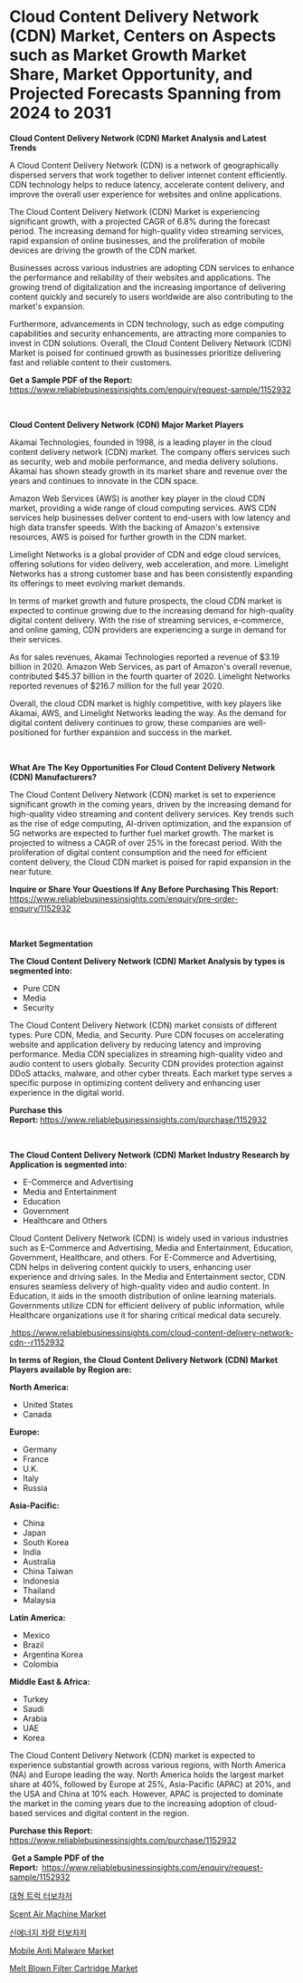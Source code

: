 <p><h1>Cloud Content Delivery Network (CDN) Market, Centers on Aspects such as Market Growth Market Share, Market Opportunity, and Projected Forecasts Spanning from 2024 to 2031</h1></p><p><strong>Cloud Content Delivery Network (CDN) Market Analysis and Latest Trends</strong></p>
<p><p>A Cloud Content Delivery Network (CDN) is a network of geographically dispersed servers that work together to deliver internet content efficiently. CDN technology helps to reduce latency, accelerate content delivery, and improve the overall user experience for websites and online applications.</p><p>The Cloud Content Delivery Network (CDN) Market is experiencing significant growth, with a projected CAGR of 6.8% during the forecast period. The increasing demand for high-quality video streaming services, rapid expansion of online businesses, and the proliferation of mobile devices are driving the growth of the CDN market.</p><p>Businesses across various industries are adopting CDN services to enhance the performance and reliability of their websites and applications. The growing trend of digitalization and the increasing importance of delivering content quickly and securely to users worldwide are also contributing to the market's expansion.</p><p>Furthermore, advancements in CDN technology, such as edge computing capabilities and security enhancements, are attracting more companies to invest in CDN solutions. Overall, the Cloud Content Delivery Network (CDN) Market is poised for continued growth as businesses prioritize delivering fast and reliable content to their customers.</p></p>
<p><strong>Get a Sample PDF of the Report:&nbsp;</strong> <a href="https://www.reliablebusinessinsights.com/enquiry/request-sample/1152932">https://www.reliablebusinessinsights.com/enquiry/request-sample/1152932</a></p>
<p>&nbsp;</p>
<p><strong>Cloud Content Delivery Network (CDN) Major Market Players</strong></p>
<p><p>Akamai Technologies, founded in 1998, is a leading player in the cloud content delivery network (CDN) market. The company offers services such as security, web and mobile performance, and media delivery solutions. Akamai has shown steady growth in its market share and revenue over the years and continues to innovate in the CDN space.</p><p>Amazon Web Services (AWS) is another key player in the cloud CDN market, providing a wide range of cloud computing services. AWS CDN services help businesses deliver content to end-users with low latency and high data transfer speeds. With the backing of Amazon's extensive resources, AWS is poised for further growth in the CDN market.</p><p>Limelight Networks is a global provider of CDN and edge cloud services, offering solutions for video delivery, web acceleration, and more. Limelight Networks has a strong customer base and has been consistently expanding its offerings to meet evolving market demands.</p><p>In terms of market growth and future prospects, the cloud CDN market is expected to continue growing due to the increasing demand for high-quality digital content delivery. With the rise of streaming services, e-commerce, and online gaming, CDN providers are experiencing a surge in demand for their services.</p><p>As for sales revenues, Akamai Technologies reported a revenue of $3.19 billion in 2020. Amazon Web Services, as part of Amazon's overall revenue, contributed $45.37 billion in the fourth quarter of 2020. Limelight Networks reported revenues of $216.7 million for the full year 2020.</p><p>Overall, the cloud CDN market is highly competitive, with key players like Akamai, AWS, and Limelight Networks leading the way. As the demand for digital content delivery continues to grow, these companies are well-positioned for further expansion and success in the market.</p></p>
<p>&nbsp;</p>
<p><strong>What Are The Key Opportunities For Cloud Content Delivery Network (CDN) Manufacturers?</strong></p>
<p><p>The Cloud Content Delivery Network (CDN) market is set to experience significant growth in the coming years, driven by the increasing demand for high-quality video streaming and content delivery services. Key trends such as the rise of edge computing, AI-driven optimization, and the expansion of 5G networks are expected to further fuel market growth. The market is projected to witness a CAGR of over 25% in the forecast period. With the proliferation of digital content consumption and the need for efficient content delivery, the Cloud CDN market is poised for rapid expansion in the near future.</p></p>
<p><strong>Inquire or Share Your Questions If Any Before Purchasing This Report:</strong> <a href="https://www.reliablebusinessinsights.com/enquiry/pre-order-enquiry/1152932">https://www.reliablebusinessinsights.com/enquiry/pre-order-enquiry/1152932</a></p>
<p>&nbsp;</p>
<p><strong>Market Segmentation</strong></p>
<p><strong>The Cloud Content Delivery Network (CDN) Market Analysis by types is segmented into:</strong></p>
<p><ul><li>Pure CDN</li><li>Media</li><li>Security</li></ul></p>
<p><p>The Cloud Content Delivery Network (CDN) market consists of different types: Pure CDN, Media, and Security. Pure CDN focuses on accelerating website and application delivery by reducing latency and improving performance. Media CDN specializes in streaming high-quality video and audio content to users globally. Security CDN provides protection against DDoS attacks, malware, and other cyber threats. Each market type serves a specific purpose in optimizing content delivery and enhancing user experience in the digital world.</p></p>
<p><strong>Purchase this Report:&nbsp;</strong><a href="https://www.reliablebusinessinsights.com/purchase/1152932">https://www.reliablebusinessinsights.com/purchase/1152932</a></p>
<p>&nbsp;</p>
<p><strong>The Cloud Content Delivery Network (CDN) Market Industry Research by Application is segmented into:</strong></p>
<p><ul><li>E-Commerce and Advertising</li><li>Media and Entertainment</li><li>Education</li><li>Government</li><li>Healthcare and Others</li></ul></p>
<p><p>Cloud Content Delivery Network (CDN) is widely used in various industries such as E-Commerce and Advertising, Media and Entertainment, Education, Government, Healthcare, and others. For E-Commerce and Advertising, CDN helps in delivering content quickly to users, enhancing user experience and driving sales. In the Media and Entertainment sector, CDN ensures seamless delivery of high-quality video and audio content. In Education, it aids in the smooth distribution of online learning materials. Governments utilize CDN for efficient delivery of public information, while Healthcare organizations use it for sharing critical medical data securely.</p></p>
<p><a href="https://www.reliablebusinessinsights.com/cloud-content-delivery-network-cdn--r1152932">&nbsp;https://www.reliablebusinessinsights.com/cloud-content-delivery-network-cdn--r1152932</a></p>
<p><strong>In terms of Region, the Cloud Content Delivery Network (CDN) Market Players available by Region are:</strong></p>
<p>
    <p> <strong> North America: </strong>
        <ul>
            <li>United States</li>
            <li>Canada</li>
        </ul>
        </p> 
    <p> <strong> Europe: </strong>
        <ul>
            <li>Germany</li>
            <li>France</li>
            <li>U.K.</li>
            <li>Italy</li>
            <li>Russia</li>
        </ul>
        </p> 
    <p> <strong> Asia-Pacific: </strong>
        <ul>
            <li>China</li>
            <li>Japan</li>
            <li>South Korea</li>
            <li>India</li>
            <li>Australia</li>
            <li>China Taiwan</li>
            <li>Indonesia</li>
            <li>Thailand</li>
            <li>Malaysia</li>
        </ul>
        </p> 
    <p> <strong> Latin America: </strong>
        <ul>
            <li>Mexico</li>
            <li>Brazil</li>
            <li>Argentina Korea</li>
            <li>Colombia</li>
        </ul>
        </p> 
    <p> <strong> Middle East & Africa: </strong>
        <ul>
            <li>Turkey</li>
            <li>Saudi</li>
            <li>Arabia</li>
            <li>UAE</li>
            <li>Korea</li>
        </ul>
    </p>
    </p>
<p><p>The Cloud Content Delivery Network (CDN) market is expected to experience substantial growth across various regions, with North America (NA) and Europe leading the way. North America holds the largest market share at 40%, followed by Europe at 25%, Asia-Pacific (APAC) at 20%, and the USA and China at 10% each. However, APAC is projected to dominate the market in the coming years due to the increasing adoption of cloud-based services and digital content in the region.</p></p>
<p><strong>Purchase this Report: </strong><a href="https://www.reliablebusinessinsights.com/purchase/1152932">https://www.reliablebusinessinsights.com/purchase/1152932</a></p>
<p>&nbsp;<strong>Get a Sample PDF of the Report:&nbsp;&nbsp;</strong><a href="https://www.reliablebusinessinsights.com/enquiry/request-sample/1152932">https://www.reliablebusinessinsights.com/enquiry/request-sample/1152932</a></p>
<p><strong></strong></p>
<p><p><a href="https://github.com/CliftonFisher9067/Market-Research-Report-List-3/blob/main/494100685470.md">대형 트럭 터보차저</a></p><p><a href="https://medium.com/@raeloodard576457/scent-air-machine-market-size-share-analysis-growth-trends-forecast-2024-2031-2a859844a59d">Scent Air Machine Market</a></p><p><a href="https://github.com/vskv4779xr1/Market-Research-Report-List-4/blob/main/673216085469.md">신에너지 차량 터보차저</a></p><p><a href="https://github.com/WillieWoodard/Market-Research-Report-List-6/blob/main/mobile-anti-malware-market.md">Mobile Anti Malware Market</a></p><p><a href="https://medium.com/@clairedivash14/melt-blown-filter-cartridge-market-forecast-global-market-trends-and-analysis-from-2024-to-2031-83dcda8aadc0">Melt Blown Filter Cartridge Market</a></p></p>